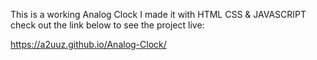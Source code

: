 This is a working Analog Clock 
I made it with HTML CSS & JAVASCRIPT
check out the link below to see the project live:

 https://a2uuz.github.io/Analog-Clock/